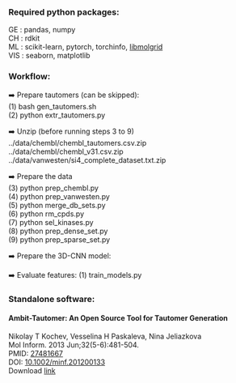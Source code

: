 ### Required python packages:
GE  : pandas, numpy\
CH  : rdkit\
ML  : scikit-learn, pytorch, torchinfo, [libmolgrid](https://github.com/gnina/libmolgrid)\
VIS : seaborn, matplotlib

### Workflow:
:arrow_right: Prepare tautomers (can be skipped):\
(1) bash gen_tautomers.sh \
(2) python extr_tautomers.py

:arrow_right: Unzip (before running steps 3 to 9)\
../data/chembl/chembl_tautomers.csv.zip\
../data/chembl/chembl_v31.csv.zip\
../data/vanwesten/si4_complete_dataset.txt.zip

:arrow_right: Prepare the data\
(3) python prep_chembl.py\
(4) python prep_vanwesten.py\
(5) python merge_db_sets.py\
(6) python rm_cpds.py\
(7) python sel_kinases.py\
(8) python prep_dense_set.py\
(9) python prep_sparse_set.py

:arrow_right: Prepare the 3D-CNN model:

:arrow_right: Evaluate features:
(1) train_models.py

### Standalone software:
#### Ambit-Tautomer: An Open Source Tool for Tautomer Generation
Nikolay T Kochev, Vesselina H Paskaleva, Nina Jeliazkova\
Mol Inform. 2013 Jun;32(5-6):481-504.\
PMID: [27481667](https://pubmed.ncbi.nlm.nih.gov/27481667/)\
DOI: [10.1002/minf.201200133](https://onlinelibrary.wiley.com/doi/abs/10.1002/minf.201200133)\
Download [link](https://sourceforge.net/projects/ambit/files/Ambit2/AMBIT%20applications/tautomers/)
